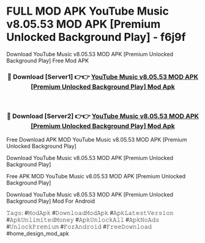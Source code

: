 # FULL MOD APK YouTube Music v8.05.53 MOD APK [Premium Unlocked Background Play] - f6j9f
Download YouTube Music v8.05.53 MOD APK [Premium Unlocked Background Play] Free Mod APK

<div align="center">
<h3>🔴 Download [Server1] 👉👉 <a href="https://apk-comot.site?title=YouTube_Music_v8.05.53_MOD_APK_[Premium_Unlocked_Background_Play]">YouTube Music v8.05.53 MOD APK [Premium Unlocked Background Play] Mod Apk</a></h3><br>

<h3>🔴 Download [Server2] 👉👉 <a href="https://apk-comot.site?title=YouTube_Music_v8.05.53_MOD_APK_[Premium_Unlocked_Background_Play]">YouTube Music v8.05.53 MOD APK [Premium Unlocked Background Play] Mod Apk</a></h3>
</div>


Free Download APK MOD YouTube Music v8.05.53 MOD APK [Premium Unlocked Background Play]

Download YouTube Music v8.05.53 MOD APK [Premium Unlocked Background Play] 

Free APK MOD YouTube Music v8.05.53 MOD APK [Premium Unlocked Background Play] 

Download YouTube Music v8.05.53 MOD APK [Premium Unlocked Background Play] Mod For Android

𝚃𝚊𝚐𝚜: #𝙼𝚘𝚍𝙰𝚙𝚔 #𝙳𝚘𝚠𝚗𝚕𝚘𝚊𝚍𝙼𝚘𝚍𝙰𝚙𝚔 #𝙰𝚙𝚔𝙻𝚊𝚝𝚎𝚜𝚝𝚅𝚎𝚛𝚜𝚒𝚘𝚗 #𝙰𝚙𝚔𝚄𝚗𝚕𝚒𝚖𝚒𝚝𝚎𝚍𝙼𝚘𝚗𝚎𝚢 #𝙰𝚙𝚔𝚄𝚗𝚕𝚘𝚌𝚔𝙰𝚕𝚕 #𝙰𝚙𝚔𝙽𝚘𝙰𝚍𝚜 #𝚄𝚗𝚕𝚘𝚌𝚔𝙿𝚛𝚎𝚖𝚒𝚞𝚖 #𝙵𝚘𝚛𝙰𝚗𝚍𝚛𝚘𝚒𝚍 #𝙵𝚛𝚎𝚎𝙳𝚘𝚠𝚗𝚕𝚘𝚊𝚍 #home_design_mod_apk